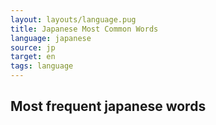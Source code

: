 ```yaml
---
layout: layouts/language.pug
title: Japanese Most Common Words
language: japanese
source: jp
target: en
tags: language
---
```


## Most frequent japanese words